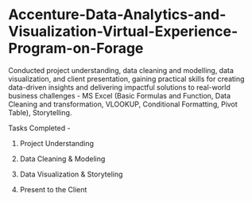 # Accenture-Data-Analytics-and-Visualization-Virtual-Experience-Program-on-Forage


Conducted project understanding, data cleaning and modelling, data visualization, and client presentation, gaining practical skills for creating data-driven insights and delivering impactful solutions to real-world business challenges - MS Excel (Basic Formulas and Function, Data Cleaning and transformation, VLOOKUP, Conditional Formatting, Pivot Table), Storytelling.

Tasks Completed - 

1. Project Understanding

2. Data Cleaning & Modeling

3. Data Visualization & Storyteling

4. Present to the Client



